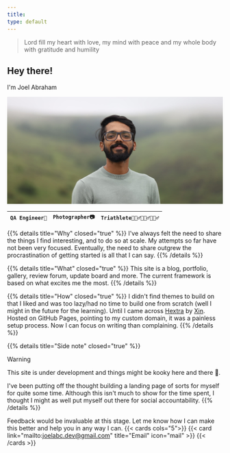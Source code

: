```yaml
---
title:
type: default
---
```


> Lord fill my heart with love, my mind with peace and my whole body with gratitude and humility

## **Hey there!**

I'm Joel Abraham

![](joel.jpg)

| **`QA Engineer🐞`** | **`Photographer📷`** | **`Triathlete🏊🏽‍♂️🚴🏽‍♂️🏃🏽‍♂️`** |
| ------------------- | -------------------- | ---------------------- |

{{% details title="Why" closed="true" %}}
I've always felt the need to share the things I find interesting, and to do so at scale. My attempts so far have not been very focused. Eventually, the need to share outgrew the procrastination of getting started is all that I can say.
{{% /details %}}

{{% details title="What" closed="true" %}}
This site is a blog, portfolio, gallery, review forum, update board and more. The current framework is based on what excites me the most.
{{% /details %}}

{{% details title="How" closed="true" %}}
I didn't find themes to build on that I liked and was too lazy/had no time to build one from scratch (well I might in the future for the learning). Until I came across [Hextra](https://imfing.github.io/hextra/) by [Xin](https://imfing.com/). Hosted on GitHub Pages, pointing to my custom domain, it was a painless setup process. Now I can focus on writing than complaining.
{{% /details %}}

{{% details title="Side note" closed="true" %}}

> [!WARNING]
> This site is under development and things might be kooky here and there 👻.

I've been putting off the thought building a landing page of sorts for myself for quite some time. Although this isn't much to show for the time spent, I thought I might as well put myself out there for social accountability.
{{% /details %}}

Feedback would be invaluable at this stage. Let me know how I can make this better and help you in any way I can.
{{< cards cols="5">}}
{{< card link="mailto:joelabc.dev@gmail.com" title="Email" icon="mail" >}}
{{< /cards >}}
